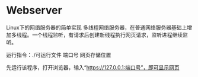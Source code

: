 # Webserver
Linux下的网络服务器的简单实现
多线程网络服务器，在普通网络服务器基础上增加多线程。一个线程监听，有请求后创建新线程执行网页请求，监听进程继续监听。

运行指令：./可运行文件 端口号 网页存储位置

先运行该程序，打开浏览器，输入“https://127.0.0.1:端口号”，即可显示网页
